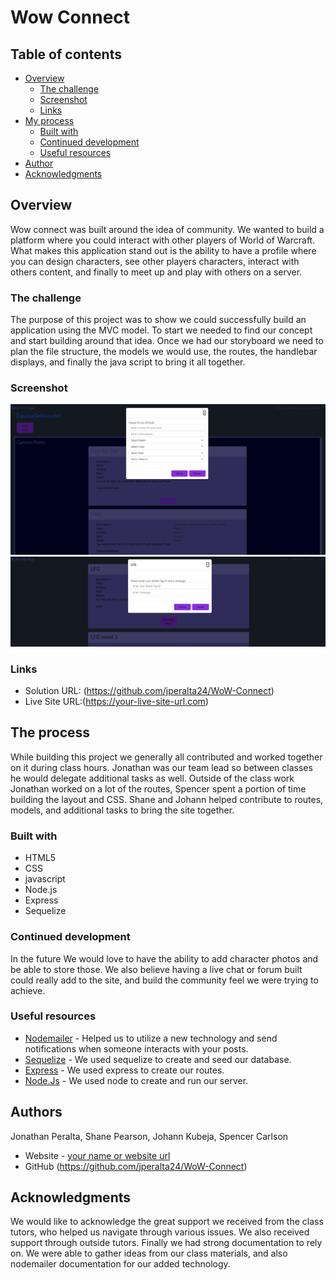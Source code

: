 # Wow Connect

## Table of contents

- [Overview](#overview)
  - [The challenge](#the-challenge)
  - [Screenshot](#screenshot)
  - [Links](#links)
- [My process](#my-process)
  - [Built with](#built-with)
  - [Continued development](#continued-development)
  - [Useful resources](#useful-resources)
- [Author](#author)
- [Acknowledgments](#acknowledgments)


## Overview

Wow connect was built around the idea of community. We wanted to build a platform where you could interact with other players of World of Warcraft. What makes this application stand out is the ability to have a profile where you can design characters, see other players characters, interact with others content, and finally to meet up and play with others on a server. 

### The challenge

The purpose of this project was to show we could successfully build an application using the MVC model. To start we needed to find our concept and start building around that idea. Once we had our storyboard we need to plan the file structure, the models we would use, the routes, the handlebar displays, and finally the java script to bring it all together. 

### Screenshot

![](./public/Images/Screenshot%202023-03-05%20174629.png)
![](./public/Images/Screenshot%202023-03-05%20174744.png)

### Links

- Solution URL: (https://github.com/jperalta24/WoW-Connect)
- Live Site URL:(https://your-live-site-url.com)

## The process

While building this project we generally all contributed and worked together on it during class hours. Jonathan was our team lead so between classes he would delegate additional tasks as well. Outside of the class work Jonathan worked on a lot of the routes, Spencer spent a portion of time building the layout and CSS. Shane and Johann helped contribute to routes, models, and additional tasks to bring the site together.  

### Built with

- HTML5
- CSS
- javascript
- Node.js
- Express
- Sequelize


### Continued development

In the future We would love to have the ability to add character photos and be able to store those. We also believe having a live chat or forum built could really add to the site, and build the community feel we were trying to achieve. 

### Useful resources

- [Nodemailer](https://www.npmjs.com/package/nodemailer) - Helped us to utilize a new technology and send notifications when someone interacts with your posts. 
- [Sequelize](https://sequelize.org/) - We used sequelize to create and seed our database. 
- [Express](https://expressjs.com/) - We used express to create our routes. 
- [Node.Js](https://nodejs.org/en/about/) - We used node to create and run our server. 

## Authors
  Jonathan Peralta, Shane Pearson, Johann Kubeja, Spencer Carlson
- Website - [your name or website url](https://www.your-site.com)
- GitHub (https://github.com/jperalta24/WoW-Connect)

## Acknowledgments

We would like to acknowledge the great support we received from the class tutors, who helped us navigate through various issues. We also received support through outside tutors. Finally we had strong documentation to rely on. We were able to gather ideas from our class materials, and also nodemailer documentation for our added technology. 